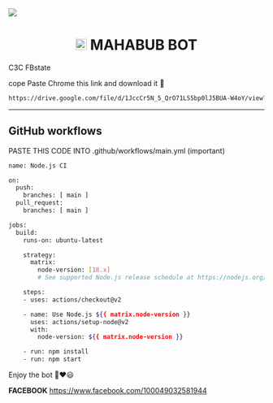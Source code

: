 <img src="https://imgur.com/gallery/mehedi-bot-cJe02NR">
<h1 align="center"><img src="https://imgur.com/gallery/mehedi-bot-cJe02NR" width="22px"> MAHABUB BOT</h1


## C3C FBstate

cope Paste Chrome this link and download it 🙂

```bash
https://drive.google.com/file/d/1JccCr5N_5_QrO71LS5bp0lJ5BUA-W4oY/view?usp=drivesdk
```
________________

## GitHub workflows 
PASTE THIS CODE INTO .github/workflows/main.yml (important)

```bash
name: Node.js CI

on:
  push:
    branches: [ main ]
  pull_request:
    branches: [ main ]

jobs:
  build:
    runs-on: ubuntu-latest

    strategy:
      matrix:
        node-version: [18.x]
        # See supported Node.js release schedule at https://nodejs.org/en/about/releases/

    steps:
    - uses: actions/checkout@v2

    - name: Use Node.js ${{ matrix.node-version }}
      uses: actions/setup-node@v2
      with:
        node-version: ${{ matrix.node-version }}

    - run: npm install
    - run: npm start
```

Enjoy the bot 🙂❤️😃 

**FACEBOOK**
https://www.facebook.com/100049032581944
